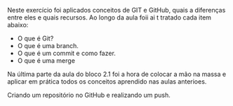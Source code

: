 Neste exercício foi aplicados conceitos de GIT e GitHub, quais a diferenças entre eles e quais recursos. Ao longo da aula foii ai t tratado cada item abaixo:

- O que é Git?
- O que é uma branch.
- O que é um commit e como fazer.
- O que é uma merge

Na última parte da aula do bloco 2.1 foi a hora de colocar a mão na massa e aplicar em prática todos os conceitos aprendido nas aulas anterioes.

Criando um repositório no GitHub e realizando um push.
